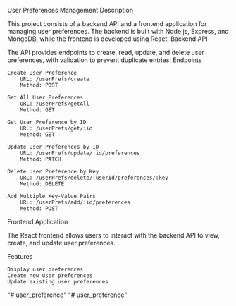 User Preferences Management
Description

This project consists of a backend API and a frontend application for managing user preferences. The backend is built with Node.js, Express, and MongoDB, while the frontend is developed using React.
Backend API

The API provides endpoints to create, read, update, and delete user preferences, with validation to prevent duplicate entries.
Endpoints

    Create User Preference
        URL: /userPrefs/create
        Method: POST

    Get All User Preferences
        URL: /userPrefs/getAll
        Method: GET

    Get User Preference by ID
        URL: /userPrefs/get/:id
        Method: GET

    Update User Preferences by ID
        URL: /userPrefs/update/:id/preferences
        Method: PATCH

    Delete User Preference by Key
        URL: /userPrefs/delete/:userId/preferences/:key
        Method: DELETE

    Add Multiple Key-Value Pairs
        URL: /userPrefs/add/:id/preferences
        Method: POST

Frontend Application

The React frontend allows users to interact with the backend API to view, create, and update user preferences. 

Features

    Display user preferences
    Create new user preferences
    Update existing user preferences
   "# user_preference" 
"# user_preference" 
